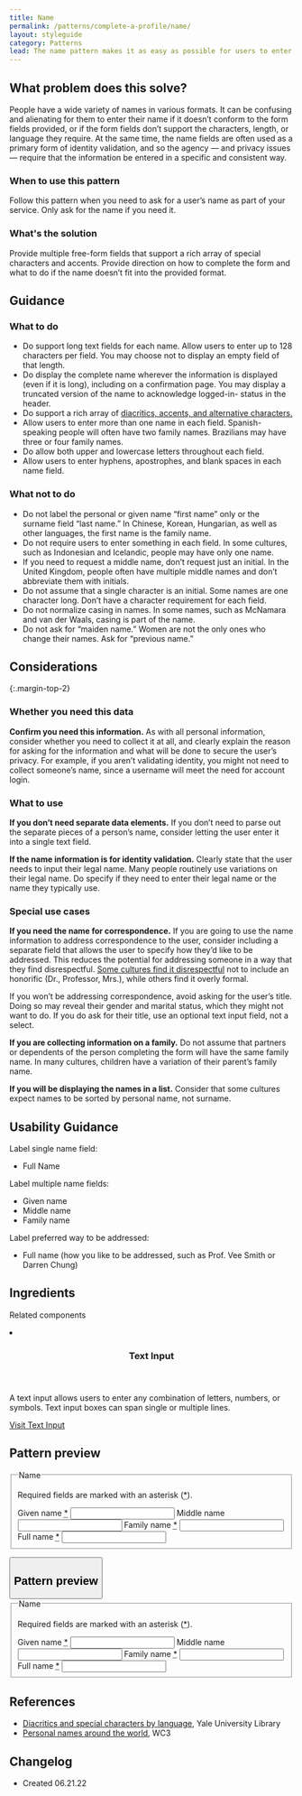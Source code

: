 ```yaml
---
title: Name
permalink: /patterns/complete-a-profile/name/
layout: styleguide
category: Patterns
lead: The name pattern makes it as easy as possible for users to enter their name in the format required to validate their identity and to allow the collection of name elements in the most effective and least intrusive manner possible.
---
```


## What problem does this solve?
People have a wide variety of names in various formats. It can be confusing and alienating for them to enter their name if it doesn’t conform to the form fields provided, or if the form fields don’t support the characters, length, or language they require. At the same time, the name fields are often used as a primary form of identity validation, and so the agency  —  and privacy issues  — require that the information be entered in a specific and consistent way. 

### When to use this pattern 
Follow this pattern when you need to ask for a user’s name as part of your service. Only ask for the name if you need it. 

### What's the solution
Provide multiple free-form fields that support a rich array of special characters and accents. Provide direction on how to complete the form and what to do if the name doesn’t fit into the provided format.


## Guidance

<div class="grid-row grid-gap-3">
  <div class="tablet:grid-col-5">
    <div class="do-dont">
      <div class="do-dont__do">
      <h3 class="do-dont__heading">What to do</h3>
        <div class="do-dont__content">
          <ul>
            <li>Do support long text fields for each name. Allow users to enter up to 128 characters per field. You may choose not to display an empty field of that length.</li>
            <li>Do display the complete name wherever the information is displayed (even if it is long), including on a confirmation page. You may display a truncated version of the name to acknowledge logged-in- status in the header.</li>
            <li>Do support a rich array of <a href="https://web.library.yale.edu/cataloging/music/diacrit">diacritics, accents, and alternative characters.</a></li>
            <li>Allow users to enter more than one name in each field. Spanish-speaking people will often have two family names. Brazilians may have three or four family names.</li>
            <li>Do allow both upper and lowercase letters throughout each field.</li>
            <li>Allow users to enter hyphens, apostrophes, and blank spaces in each name field.</li>
          </ul> 
        </div>
      </div>
    </div>
  </div>
  <div class="tablet:grid-col-5">
    <div class="do-dont__dont">
    <h3 class="do-dont__heading">What not to do</h3>
      <div class="do-dont__content">
          <ul>
            <li>Do not label the personal or given name “first name” only or the surname field “last name.” In Chinese, Korean, Hungarian, as well as other languages, the first name is the family name.</li>
            <li>Do not require users to enter something in each field. In some cultures, such as Indonesian and Icelandic, people may have only one name.</li>
            <li>If you need to request a middle name, don’t request just an initial. In the United Kingdom, people often have multiple middle names and don’t abbreviate them with initials.</li>
            <li>Do not assume that a single character is an initial. Some names are one character long. Don’t have a character requirement for each field.</li>
            <li>Do not normalize casing in names. In some names, such as McNamara and van der Waals, casing is part of the name.</li>
            <li>Do not ask for “maiden name.” Women are not the only ones who change their names. Ask for “previous name.”</li>
          </ul>
      </div>
    </div>
  </div>
</div>

## Considerations

{:.margin-top-2}
### Whether you need this data
<b>Confirm you need this information.</b> As with all personal information, consider whether you need to collect it at all, and clearly explain the reason for asking for the information and what will be done to secure the user’s privacy. For example, if you aren’t validating identity, you might not need to collect someone’s name, since a username will meet the need for account login.

### What to use 
<b>If you don’t need separate data elements.</b> If you don’t need to parse out the separate pieces of a person’s name, consider letting the user enter it into a single text field.

<b>If the name information is for identity validation.</b> Clearly state that the user needs to input their legal name. Many people routinely use variations on their legal name. Do specify if they need to enter their legal name or the name they typically use.

### Special use cases
<b>If you need the name for correspondence.</b> If you are going to use the name information to address correspondence to the user, consider including a separate field that allows the user to specify how they’d like to be addressed. This reduces the potential for addressing someone in a way that they find disrespectful. <a href="https://www.w3.org/International/questions/qa-personal-names">Some cultures find it disrespectful</a> not to include an honorific (Dr., Professor, Mrs.), while others find it overly formal. 

If you won’t be addressing correspondence, avoid asking for the user’s title. Doing so may reveal their gender and marital status, which they might not want to do. If you do ask for their title, use an optional text input field, not a select.

<b>If you are collecting information on a family.</b> Do not assume that partners or dependents of the person completing the form will have the same family name. In many cultures, children have a variation of their parent’s family name.

<b>If you will be displaying the names in a list.</b> Consider that some cultures expect names to be sorted by personal name, not surname.

## Usability Guidance

Label single name field:
- Full Name

Label multiple name fields: 
- Given name
- Middle name
- Family name

Label preferred way to be addressed:
- Full name (how you like to be addressed, such as Prof. Vee Smith or Darren Chung)

## Ingredients
Related components

<div class="usa-card-group flex-row margin-top-2">
  <li
  class="usa-card site-component-card grid-col-4 tablet:grid-col-4 margin-bottom-2"
  role="region"
  aria-atomic="true"
  aria-label="Visit Toggle"
  data-meta="Visit Toggle">
    <div class="usa-card__container">
      <header class="usa-card__header">
        <h3 class="usa-card__heading font-lang-lg">Text Input</h3>
      </header>
      <div class="usa-card__body font-lang-sm">
        <p>A text input allows users to enter any combination of letters, numbers, or symbols. Text input boxes can span single or multiple lines.</p>
        <a href="/components/text-input/">Visit Text Input</a>
      </div>
    </div>
  </li>
</div>

## Pattern preview

<form class="usa-form usa-form--large">
  <fieldset class="usa-fieldset">
    <legend class="usa-legend usa-legend--large">Name</legend>
    <p>
      Required fields are marked with an asterisk (<abbr title="required" class="usa-hint usa-hint--required">*</abbr>).
    </p>
    <label class="usa-label" for="given-name">Given name
      <abbr title="required" class="usa-hint usa-hint--required">*</abbr></label>
    <input class="usa-input usa-input--xl" id="given-name" name="first-name" required="" aria-required="true">
    <label class="usa-label" for="middle-name">Middle name</label>
    <input class="usa-input usa-input--xl" id="middle-name" name="middle-name">
    <label class="usa-label" for="family-name">Family name
      <abbr title="required" class="usa-hint usa-hint--required">*</abbr></label>
    <input class="usa-input usa-input--xl" id="family-name" name="last-name" required="" aria-required="true">
      <label class="usa-label" for="last-name">Full name
      <abbr title="required" class="usa-hint usa-hint--required">*</abbr></label>
    <input class="usa-input usa-input--xl" id="last-name" name="last-name" required="" aria-required="true">
  </fieldset>
</form>

<div class="usa-accordion usa-accordion--bordered site-accordion-code site-component-preview margin-top-4">
  <button class="usa-accordion__button" aria-controls="accordion-pattern-preview-01" aria-expanded="true"><h2 id="accordion-preview">Pattern preview</h2></button>
  <div id="accordion-pattern-preview-01" class="usa-accordion__content">
    <form class="usa-form usa-form--large">
      <fieldset class="usa-fieldset">
        <legend class="usa-legend usa-legend--large">Name</legend>
        <p>
          Required fields are marked with an asterisk (<abbr title="required" class="usa-hint usa-hint--required">*</abbr>).
        </p>
        <label class="usa-label" for="given-name">Given name
          <abbr title="required" class="usa-hint usa-hint--required">*</abbr></label>
        <input class="usa-input usa-input--xl" id="given-name" name="first-name" required="" aria-required="true">
        <label class="usa-label" for="middle-name">Middle name</label>
        <input class="usa-input usa-input--xl" id="middle-name" name="middle-name">
        <label class="usa-label" for="family-name">Family name
          <abbr title="required" class="usa-hint usa-hint--required">*</abbr></label>
        <input class="usa-input usa-input--xl" id="family-name" name="last-name" required="" aria-required="true">
          <label class="usa-label" for="last-name">Full name
          <abbr title="required" class="usa-hint usa-hint--required">*</abbr></label>
        <input class="usa-input usa-input--xl" id="last-name" name="last-name" required="" aria-required="true">
      </fieldset>
    </form>
  </div>
</div>

## References
- <a href="https://web.library.yale.edu/cataloging/music/diacrit">Diacritics and special characters by language</a>, Yale University Library
- <a href="Personal names around the world,">Personal names around the world</a>, WC3

## Changelog
- Created 06.21.22

